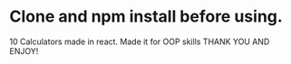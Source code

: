 # Clone and npm install before using.

10 Calculators made in react. Made it for OOP skills
THANK YOU AND ENJOY!

